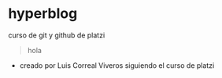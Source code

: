 # hyperblog
curso de git y github de platzi


> hola


* creado por Luis Correal Viveros siguiendo el curso de platzi

